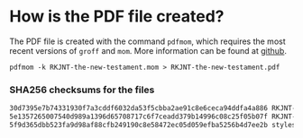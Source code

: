 # How is the PDF file created?
The PDF file is created with the command `pdfmom`, which requires the most recent versions of `groff` and `mom`.
More information can be found at [github](https://github.com/0xR3V/Bibles).

```shell
pdfmom -k RKJNT-the-new-testament.mom > RKJNT-the-new-testament.pdf
```

### SHA256 checksums for the files
```txt
30d7395e7b74331930f7a3cddf6032da53f5cbba2ae91c8e6ceca94ddfa4a886 RKJNT-the-new-testament.mom
5e1357265007540d989a1396d65708717c6f7ceadd379b14996c08c25f05b07f RKJNT-the-new-testament.pdf
5f9d365dbb523fa9d98af88cfb249190c8e58472ec05d059efba5256b4d7ee2b stylesheet.mom
```

<!-- 52ea6cca75fbc0f4a10d3ac6e99e16d1 -->
